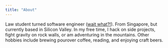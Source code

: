 ```yaml
---
title: "About"
---
```


Law student turned software engineer ([wait what?!](https://medium.com/@fabianterh/celebrating-1-year-as-a-software-engineer-e21148e307c0)).
From Singapore, but currently based in Silicon Valley.
In my free time, I hack on side projects, fight gravity on rock walls, or am adventuring in the mountains.
Other hobbies include brewing pourover coffee, reading, and enjoying craft beers.
